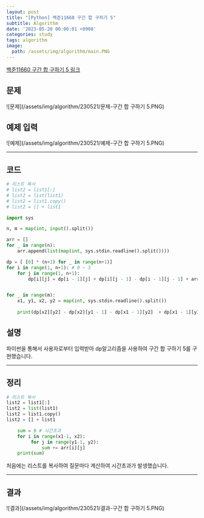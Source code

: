 ```yaml
---
layout: post
title: "[Python] 백준11660 구간 합 구하기 5"
subtitle: Algorithm
date: '2023-05-20 00:00:01 +0900'
categories: study
tags: algorithm
image:
  path: /assets/img/algorithm/main.PNG
---
```


[백준11660 구간 합 구하기 5 링크](https://www.acmicpc.net/problem/11660)

<!--more-->

## 문제
![문제](/assets/img/algorithm/230521/문제-구간 합 구하기 5.PNG)

## 예제 입력
![예제](/assets/img/algorithm/230521/예제-구간 합 구하기 5.PNG)

---

## 코드
```Python
# 리스트 복사
# list2 = list1[:]
# list2 = list(list1)
# list2 = list1.copy()
# list2 = [] + list1

import sys

n, m = map(int, input().split())

arr = []
for _ in range(n):
    arr.append(list(map(int, sys.stdin.readline().split())))

dp = [ [0] * (n+1) for _ in range(n+1)] 
for i in range(1, n+1): # 0 ~ 3
    for j in range(1, n+1):
        dp[i][j] = dp[i - 1][j] + dp[i][j - 1] - dp[i - 1][j - 1] + arr[i - 1][j - 1]


for _ in range(m):
    x1, y1, x2, y2 = map(int, sys.stdin.readline().split())
    
    print(dp[x2][y2] - dp[x2][y1 - 1] - dp[x1 - 1][y2]  + dp[x1 - 1][y1 - 1])
```
## 설명
파이썬을 통해서 사용자로부터 입력받아 dp알고리즘을 사용하여 구간 합 구하기 5를 구현했습니다. <br>

---

## 정리
```Python
# 리스트 복사
list2 = list1[:]
list2 = list(list1)
list2 = list1.copy()
list2 = [] + list1

    sum = 0 # 시간초과
    for i in range(x1-1, x2):
         for j in range(y1-1, y2):
             sum += arr[i][j]
    print(sum) 
```
처음에는 리스트를 복사하여 질문마다 계산하여 시간초과가 발생했습니다.<br>

---

## 결과
![결과](/assets/img/algorithm/230521/결과-구간 합 구하기 5.PNG)